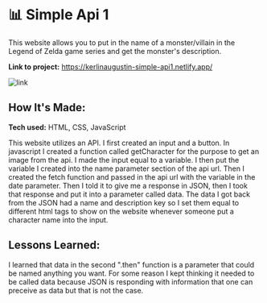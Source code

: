 # 📊 Simple Api 1
This website allows you to put in the name of a monster/villain in the Legend of Zelda game series and get the monster's description.

**Link to project:** https://kerlinaugustin-simple-api1.netlify.app/

![link](https://user-images.githubusercontent.com/102834611/169188795-862aa79a-2eb5-4d56-aa93-19fc498c1b5a.jpg)

## How It's Made:

**Tech used:** HTML, CSS, JavaScript

This website utilizes an API. I first created an input and a button. In javascript I created a function called getCharacter for the purpose to get an image from the api. I made the input equal to a variable. I then put the variable I created into the name parameter section of the api url. Then I created the fetch function and passed in the api url with the variable in the date parameter. Then I told it to give me a response in JSON, then I took that response and put it into a parameter called data. The data I got back from the JSON had a name and description key so I set them equal to different html tags to show on the website whenever someone put a character name into the input.

## Lessons Learned:

I learned that data in the second ".then" function is a parameter that could be named anything you want. For some reason I kept thinking it needed to be called data because JSON is responding with information that one can preceive as data but that is not the case.
